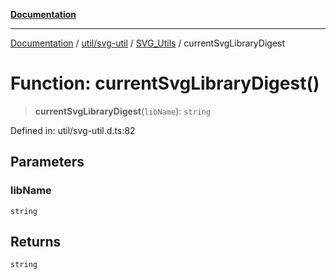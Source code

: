 [**Documentation**](../../../../../index.md)

***

[Documentation](../../../../../index.md) / [util/svg-util](../../../index.md) / [SVG\_Utils](../index.md) / currentSvgLibraryDigest

# Function: currentSvgLibraryDigest()

> **currentSvgLibraryDigest**(`libName`): `string`

Defined in: util/svg-util.d.ts:82

## Parameters

### libName

`string`

## Returns

`string`
